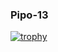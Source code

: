 ### Pipo-13

[![trophy](https://github-profile-trophy.vercel.app/?username=pipo-13&theme=onedark)](https://github.com/pipo-13/github-profile-trophy)
